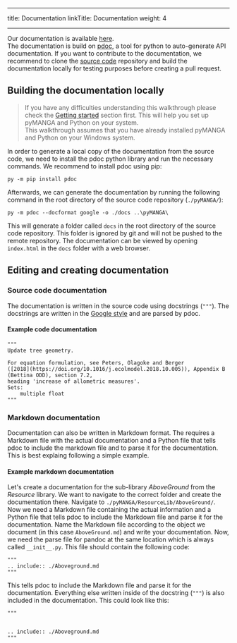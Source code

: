 
---
title: Documentation
linkTitle: Documentation
weight: 4

---

Our documentation is available [here](https://pymanga.github.io/pyMANGA/pyMANGA.html).  
The documentation is build on [pdoc](https://pdoc.dev/), a tool for python to auto-generate API documentation. If you want to contribute to the documentation, we recommend to clone the [source code](/contribution/download) repository and build the documentation locally for testing purposes before creating a pull request. 

## Building the documentation locally

> If you have any difficulties understanding this walkthrough please check the [Getting started](../../docs/getting_started/installation/) section first. This will help you set up pyMANGA and Python on your system.  
> This walkthrough assumes that you have already installed pyMANGA and Python on your Windows system.

In order to generate a local copy of the documentation from the source code, we need to install the pdoc python library and run the necessary commands. We recommend to install pdoc using pip: 

    py -m pip install pdoc

Afterwards, we can generate the documentation by running the following command in the root directory of the source code repository (`./pyMANGA/`):

    py -m pdoc --docformat google -o ./docs ..\pyMANGA\

This will generate a folder called `docs` in the root directory of the source code repository. This folder is ignored by git and will not be pushed to the remote repository. The documentation can be viewed by opening `index.html` in the `docs` folder with a web browser.

## Editing and creating documentation

### Source code documentation

The documentation is written in the source code using docstrings (`"""`). The docstrings are written in the [Google style](https://google.github.io/styleguide/pyguide.html#38-comments-and-docstrings) and are parsed by pdoc. 

#### Example code documentation  

    """
    Update tree geometry.

    For equation formulation, see Peters, Olagoke and Berger
    ([2018](https://doi.org/10.1016/j.ecolmodel.2018.10.005)), Appendix B (Bettina ODD), section 7.2,
    heading 'increase of allometric measures'.
    Sets:
        multiple float
    """

### Markdown documentation

Documentation can also be written in Markdown format. The requires a Markdown file with the actual documentation and a Python file that tells pdoc to include the markdown file and to parse it for the documentation. This is best explaing following a simple example.

#### Example markdown documentation

Let's create a documentation for the sub-library *AboveGround* from the *Resource* library. We want to navigate to the correct folder and create the documentation there. Navigate to `./pyMANGA/ResourceLib/AboveGround/`. Now we need a Markdown file containing the actual information and a Python file that tells pdoc to include the Markdown file and parse it for the documentation. Name the Markdown file according to the object we document (in this case `AboveGround.md`) and write your documentation. Now, we need the parse file for pandoc at the same location which is always called `__init__.py`. This file should contain the following code:

    """
    .. include:: ./Aboveground.md
    """

This tells pdoc to include the Markdown file and parse it for the documentation. Everything else written inside of the docstring (`"""`) is also included in the documentation. This could look like this:

    """


    .. include:: ./Aboveground.md
    """
    
